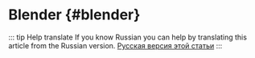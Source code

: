 # Blender {#blender}

::: tip Help translate
If you know Russian you can help by translating this article from the Russian version.
[Русская версия этой статьи](/ru/guide/modelling/blender/)
:::
